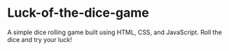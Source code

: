 # Luck-of-the-dice-game
A simple dice rolling game built using HTML, CSS, and JavaScript. Roll the dice and try your luck!
